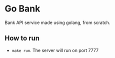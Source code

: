 # Go Bank
Bank API service made using golang, from scratch.

## How to run
- `make run`. The server will run on port 7777
